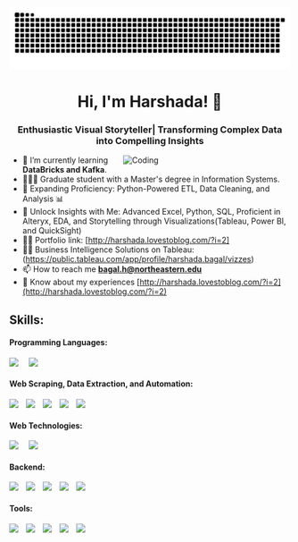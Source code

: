 <p align = "center">
	<img src = "https://github.com/7oSkaaa/7oSkaaa/blob/output/github-contribution-grid-snake.svg?" alt = "Snake Game"/>
</p>

<h1 align="center">Hi, I'm Harshada! 👋</h1>
<h3 align="center">Enthusiastic Visual Storyteller| Transforming Complex Data into Compelling Insights</h3>

<img align="right" alt="Coding" width="300" src="https://media.tenor.com/iRB7vrvhPR4AAAAi/data-code.gif">


- 🌱 I’m currently learning **DataBricks and Kafka**.
- 👨🏽‍🎓 Graduate student with a Master's degree in Information Systems.
- 🚀 Expanding Proficiency: Python-Powered ETL, Data Cleaning, and Analysis 📊
- 💬 Unlock Insights with Me: Advanced Excel, Python, SQL, Proficient in Alteryx, EDA, and Storytelling through Visualizations(Tableau, Power BI, and QuickSight)
- 👨‍💻 Portfolio link: [http://harshada.lovestoblog.com/?i=2]
- 👨‍💻 Business Intelligence Solutions on Tableau:(https://public.tableau.com/app/profile/harshada.bagal/vizzes)
- 📫 How to reach me  **bagal.h@northeastern.edu**
- 📄 Know about my experiences [http://harshada.lovestoblog.com/?i=2](http://harshada.lovestoblog.com/?i=2)


<!---- skills ---->
## Skills:

#### Programming Languages:
<span style="margin-right: 15px;">
	<img src="https://img.shields.io/badge/python-3670A0?style=for-the-badge&logo=python&logoColor=ffdd54">
</span>
<span style="margin-right: 15px;">
	<img src="https://img.shields.io/badge/c++-%2300599C.svg?style=for-the-badge&logo=c%2B%2B&logoColor=white">
</span>


#### Web Scraping, Data Extraction, and Automation:

<span style="margin-right: 10px;">
    <img src="https://img.shields.io/badge/Scrapy-007396?style=for-the-badge&logo=python&logoColor=white">
</span>
<span style="margin-right: 10px;">
    <img src="https://img.shields.io/badge/Selenium-43B02A?style=for-the-badge&logo=selenium&logoColor=white">
</span>
<span style="margin-right: 10px;">
    <img src="https://img.shields.io/badge/CSS%20Selector-2ECC71?style=for-the-badge&logo=css3">
</span>
<span style="margin-right: 10px;">
    <img src="https://img.shields.io/badge/Excel%20Automation-1F425F?style=for-the-badge">
</span>
<span style="margin-right: 10px;">
    <img src="https://img.shields.io/badge/pandas-%23150458.svg?style=for-the-badge&logo=pandas&logoColor=white">
</span>



#### Web Technologies:
<span style="margin-right: 15px;">
	<img src="https://img.shields.io/badge/html5-%23E34F26.svg?style=for-the-badge&logo=html5&logoColor=white">
</span>
<span style="margin-right: 15px;">
	<img src="https://img.shields.io/badge/css3-%231572B6.svg?style=for-the-badge&logo=css3&logoColor=white">
</span>


#### Backend:

<span style="margin-right: 10px;">
    <img src="https://img.shields.io/badge/Flask-000000?style=for-the-badge&logo=flask&logoColor=white">
</span>
<span style="margin-right: 10px;">
    <img src="https://img.shields.io/badge/FastAPI-005571?style=for-the-badge&logo=fastapi">
</span>
<span style="margin-right: 10px;">
    <img src="https://img.shields.io/badge/MySQL-4479A1?style=for-the-badge&logo=mysql&logoColor=white">
</span>
<span style="margin-right: 10px;">
    <img src="https://img.shields.io/badge/SQLite-003B57?style=for-the-badge&logo=sqlite&logoColor=white">
</span>
<span style="margin-right: 10px;">
    <img src="https://img.shields.io/badge/SQLite-003B57?style=for-the-badge&logo=sqlite&logoColor=white">
</span>


#### Tools:

<span style="margin-right: 10px;">
    <img src="https://img.shields.io/badge/Git-F05032?style=for-the-badge&logo=git&logoColor=white">
</span>
<span style="margin-right: 10px;">
    <img src="https://img.shields.io/badge/github-%23121011.svg?style=for-the-badge&logo=github&logoColor=white">
</span>
<span style="margin-right: 10px;">
    <img src="https://img.shields.io/badge/VSCode-007ACC?style=for-the-badge&logo=visual-studio-code&logoColor=white">
</span>
<span style="margin-right: 10px;">
    <img src="https://img.shields.io/badge/Ubuntu-E95420?style=for-the-badge&logo=ubuntu&logoColor=white">
</span>
<span style="margin-right: 10px;">
    <img src="https://img.shields.io/badge/Postman-FF6C37?style=for-the-badge&logo=postman&logoColor=white">
</span>
<!--/skills --->

<br>

